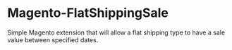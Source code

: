 # Magento-FlatShippingSale

Simple Magento extension that will allow a flat shipping type to have a sale value between specified dates.

